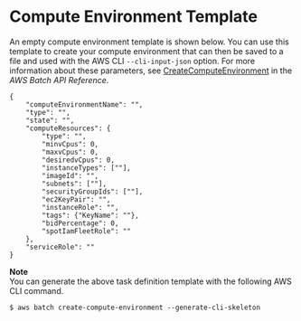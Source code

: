 # Compute Environment Template<a name="compute-environment-template"></a>

An empty compute environment template is shown below\. You can use this template to create your compute environment that can then be saved to a file and used with the AWS CLI `--cli-input-json` option\. For more information about these parameters, see [CreateComputeEnvironment](http://docs.aws.amazon.com/batch/latest/APIReference/API_CreateComputeEnvironment.html) in the *AWS Batch API Reference*\.

```
{
    "computeEnvironmentName": "",
    "type": "",
    "state": "",
    "computeResources": {
        "type": "",
        "minvCpus": 0,
        "maxvCpus": 0,
        "desiredvCpus": 0,
        "instanceTypes": [""],
        "imageId": "",
        "subnets": [""],
        "securityGroupIds": [""],
        "ec2KeyPair": "",
        "instanceRole": "",
        "tags": {"KeyName": ""},
        "bidPercentage": 0,
        "spotIamFleetRole": ""
    },
    "serviceRole": ""
}
```

**Note**  
You can generate the above task definition template with the following AWS CLI command\.  

```
$ aws batch create-compute-environment --generate-cli-skeleton
```